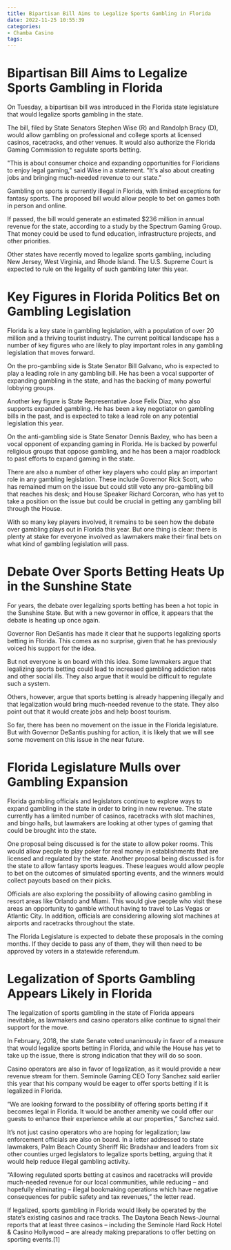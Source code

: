```yaml
---
title: Bipartisan Bill Aims to Legalize Sports Gambling in Florida
date: 2022-11-25 10:55:39
categories:
- Chamba Casino
tags:
---
```



#  Bipartisan Bill Aims to Legalize Sports Gambling in Florida

On Tuesday, a bipartisan bill was introduced in the Florida state legislature that would legalize sports gambling in the state.

The bill, filed by State Senators Stephen Wise (R) and Randolph Bracy (D), would allow gambling on professional and college sports at licensed casinos, racetracks, and other venues. It would also authorize the Florida Gaming Commission to regulate sports betting.

"This is about consumer choice and expanding opportunities for Floridians to enjoy legal gaming," said Wise in a statement. "It's also about creating jobs and bringing much-needed revenue to our state."

Gambling on sports is currently illegal in Florida, with limited exceptions for fantasy sports. The proposed bill would allow people to bet on games both in person and online.

If passed, the bill would generate an estimated $236 million in annual revenue for the state, according to a study by the Spectrum Gaming Group. That money could be used to fund education, infrastructure projects, and other priorities.

Other states have recently moved to legalize sports gambling, including New Jersey, West Virginia, and Rhode Island. The U.S. Supreme Court is expected to rule on the legality of such gambling later this year.

#  Key Figures in Florida Politics Bet on Gambling Legislation

Florida is a key state in gambling legislation, with a population of over 20 million and a thriving tourist industry. The current political landscape has a number of key figures who are likely to play important roles in any gambling legislation that moves forward.

On the pro-gambling side is State Senator Bill Galvano, who is expected to play a leading role in any gambling bill. He has been a vocal supporter of expanding gambling in the state, and has the backing of many powerful lobbying groups.

Another key figure is State Representative Jose Felix Diaz, who also supports expanded gambling. He has been a key negotiator on gambling bills in the past, and is expected to take a lead role on any potential legislation this year.

On the anti-gambling side is State Senator Dennis Baxley, who has been a vocal opponent of expanding gaming in Florida. He is backed by powerful religious groups that oppose gambling, and he has been a major roadblock to past efforts to expand gaming in the state.

There are also a number of other key players who could play an important role in any gambling legislation. These include Governor Rick Scott, who has remained mum on the issue but could still veto any pro-gambling bill that reaches his desk; and House Speaker Richard Corcoran, who has yet to take a position on the issue but could be crucial in getting any gambling bill through the House.

With so many key players involved, it remains to be seen how the debate over gambling plays out in Florida this year. But one thing is clear: there is plenty at stake for everyone involved as lawmakers make their final bets on what kind of gambling legislation will pass.

#  Debate Over Sports Betting Heats Up in the Sunshine State

For years, the debate over legalizing sports betting has been a hot topic in the Sunshine State. But with a new governor in office, it appears that the debate is heating up once again.

Governor Ron DeSantis has made it clear that he supports legalizing sports betting in Florida. This comes as no surprise, given that he has previously voiced his support for the idea.

But not everyone is on board with this idea. Some lawmakers argue that legalizing sports betting could lead to increased gambling addiction rates and other social ills. They also argue that it would be difficult to regulate such a system.

Others, however, argue that sports betting is already happening illegally and that legalization would bring much-needed revenue to the state. They also point out that it would create jobs and help boost tourism.

So far, there has been no movement on the issue in the Florida legislature. But with Governor DeSantis pushing for action, it is likely that we will see some movement on this issue in the near future.

#  Florida Legislature Mulls over Gambling Expansion

Florida gambling officials and legislators continue to explore ways to expand gambling in the state in order to bring in new revenue. The state currently has a limited number of casinos, racetracks with slot machines, and bingo halls, but lawmakers are looking at other types of gaming that could be brought into the state.

One proposal being discussed is for the state to allow poker rooms. This would allow people to play poker for real money in establishments that are licensed and regulated by the state. Another proposal being discussed is for the state to allow fantasy sports leagues. These leagues would allow people to bet on the outcomes of simulated sporting events, and the winners would collect payouts based on their picks.

Officials are also exploring the possibility of allowing casino gambling in resort areas like Orlando and Miami. This would give people who visit these areas an opportunity to gamble without having to travel to Las Vegas or Atlantic City. In addition, officials are considering allowing slot machines at airports and racetracks throughout the state.

The Florida Legislature is expected to debate these proposals in the coming months. If they decide to pass any of them, they will then need to be approved by voters in a statewide referendum.

#  Legalization of Sports Gambling Appears Likely in Florida

The legalization of sports gambling in the state of Florida appears inevitable, as lawmakers and casino operators alike continue to signal their support for the move.

In February, 2018, the state Senate voted unanimously in favor of a measure that would legalize sports betting in Florida, and while the House has yet to take up the issue, there is strong indication that they will do so soon.

Casino operators are also in favor of legalization, as it would provide a new revenue stream for them. Seminole Gaming CEO Tony Sanchez said earlier this year that his company would be eager to offer sports betting if it is legalized in Florida.

“We are looking forward to the possibility of offering sports betting if it becomes legal in Florida. It would be another amenity we could offer our guests to enhance their experience while at our properties,” Sanchez said.

It’s not just casino operators who are hoping for legalization; law enforcement officials are also on board. In a letter addressed to state lawmakers, Palm Beach County Sheriff Ric Bradshaw and leaders from six other counties urged legislators to legalize sports betting, arguing that it would help reduce illegal gambling activity.

“Allowing regulated sports betting at casinos and racetracks will provide much-needed revenue for our local communities, while reducing – and hopefully eliminating – illegal bookmaking operations which have negative consequences for public safety and tax revenues,” the letter read.

If legalized, sports gambling in Florida would likely be operated by the state’s existing casinos and race tracks. The Daytona Beach News-Journal reports that at least three casinos – including the Seminole Hard Rock Hotel & Casino Hollywood – are already making preparations to offer betting on sporting events.[1]